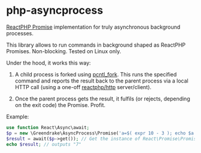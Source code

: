 # php-asyncprocess
[ReactPHP Promise](https://reactphp.org/promise/) implementation for truly asynchronous background processes.

This library allows to run commands in background shaped as ReactPHP Promises. Non-blocking.
Tested on Linux only.

Under the hood, it works this way:

1. A child process is forked using [pcntl_fork](https://www.php.net/manual/en/function.pcntl-fork.php). This runs the specified command and reports the result back to the parent process via a local HTTP call (using a one-off [reactphp/http](https://github.com/reactphp/http) server/client).

2. Once the parent process gets the result, it fulfils (or rejects, depending on the exit code) the Promise. Profit.

Example:

```php
use function React\Async\await;
$p = new \Greendrake\AsyncProcess\Promise('a=$( expr 10 - 3 ); echo $a'); // Kick off the process in background.
$result = await($p->get()); // Get the instance of React\Promise\Promise, wait for it to resolve.
echo $result; // outputs "7"
```
